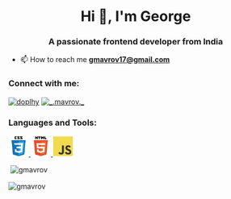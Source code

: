 <h1 align="center">Hi 👋, I'm George</h1>
<h3 align="center">A passionate frontend developer from India</h3>

- 📫 How to reach me **gmavrov17@gmail.com**

<h3 align="left">Connect with me:</h3>
<p align="left">
<a href="https://dev.to/doplhy" target="blank"><img align="center" src="https://raw.githubusercontent.com/rahuldkjain/github-profile-readme-generator/master/src/images/icons/Social/devto.svg" alt="doplhy" height="30" width="40" /></a>
<a href="https://instagram.com/_.mavrov._" target="blank"><img align="center" src="https://raw.githubusercontent.com/rahuldkjain/github-profile-readme-generator/master/src/images/icons/Social/instagram.svg" alt="_.mavrov._" height="30" width="40" /></a>
</p>

<h3 align="left">Languages and Tools:</h3>
<p align="left"> <a href="https://www.w3schools.com/css/" target="_blank" rel="noreferrer"> <img src="https://raw.githubusercontent.com/devicons/devicon/master/icons/css3/css3-original-wordmark.svg" alt="css3" width="40" height="40"/> </a> <a href="https://www.w3.org/html/" target="_blank" rel="noreferrer"> <img src="https://raw.githubusercontent.com/devicons/devicon/master/icons/html5/html5-original-wordmark.svg" alt="html5" width="40" height="40"/> </a> <a href="https://developer.mozilla.org/en-US/docs/Web/JavaScript" target="_blank" rel="noreferrer"> <img src="https://raw.githubusercontent.com/devicons/devicon/master/icons/javascript/javascript-original.svg" alt="javascript" width="40" height="40"/> </a> </p>

<p>&nbsp;<img align="center" src="https://github-readme-stats.vercel.app/api?username=gmavrov&show_icons=true&locale=en" alt="gmavrov" /></p>

<p><img align="center" src="https://github-readme-streak-stats.herokuapp.com/?user=gmavrov&" alt="gmavrov" /></p>
